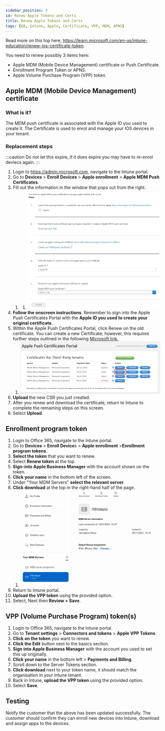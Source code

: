 ```yaml
---
sidebar_position: 3
id: Renew Apple Tokens and Certs
title: Renew Apple Tokens and Certs
tags: [KB, Intune, Apple, Certificate, VPP, MDM, APNS]
---
```


Read more on this top here, https://learn.microsoft.com/en-us/intune-education/renew-ios-certificate-token.

You need to renew possibly 3 items here:

- Apple MDM (Mobile Device Management) certificate or Push Certificate.
- Enrollment Program Token or APNS.
- Apple Volume Purchase Program (VPP) token.

## Apple MDM (Mobile Device Management) certificate

### What is it?

The MDM push certificate is associated with the Apple ID you used to create it. The Certificate is used to enrol and manage your IOS devices in your tenant.

### Replacement steps

:::caution
Do not let this expire, if it does expire you may have to re-enrol deviecs again.
:::

1.	Login to https://admin.microsoft.com, navigate to the Intune portal.
2.	Go to **Devices** > **Enroll Devices** > **Apple enrollment** > **Apple MDM Push Certificates**.
3. Fill out the information in the window that pops out from the right.
   1. 1. ![APB Cert upload](../../static/img/Renew%20Apple%20tokens%20and%20certs/Configure-MDM%20Push-Certificate-001.jpg)
4.	**Follow the onscreen instructions**. Remember to sign into the Apple Push Certificates Portal with the **Apple ID you used to create your original certificate**.
5. Within the Apple Push Certificates Portal, click Renew on the old certificate. You can create a new Certificate; however, this requires further steps outlined in the following [Microsoft link.](https://docs.microsoft.com/en-us/mem/intune/enrollment/apple-mdm-push-certificate-get)
   1. ![APB Cert upload](../../static/img/Renew%20Apple%20tokens%20and%20certs/Configure-MDM%20Push-Certificate-002.jpg)
6.	**Upload** the new CSR you just created.
7.	After you renew and download the certificate, return to Intune to complete the remaining steps on this screen.
8.	Select **Upload**.

## Enrollment program token

1.	Login to Office 365, navigate to the Intune portal.
2.	Go to **Devices** > **Enroll Device**s > **Apple enrollment** >**Enrollment program tokens**.
3.	**Select the token** that you want to renew.
4.	Select **Renew token** at the top.
5.	**Sign-into Apple Business Manager** with the account shown on the token.
6. **Click your name** in the bottom left of the screen.
7. Under "Your MDM Servers" **select the relevant server**.
8. **Click download** at the top in the right-hand half of the page.
   1. ![ABM example](../../static/img/Renew%20Apple%20tokens%20and%20certs/Apple-Business-Manager-01.jpg)
9.  Return to Intune portal.
10.	**Upload the VPP token** using the provided option.
11. Select, Next then **Review + Save**.


## VPP (Volume Purchase Program) token(s)

1.	Login to Office 365, navigate to the Intune portal.
2.	Go to **Tenant settings** > **Connectors and tokens** > **Apple VPP Tokens**.
3. **Click on the token** you want to renew.
4. **Click the Edit** button next to the basics section.
5. **Sign into Apple Business Manager** with the account you used to set this up originally.
6. **Click your name** in the bottom left > **Payments and Billing**.
7. Scroll down to the Server Tokens section.
8. **Click download** next to your token name, it should match the organisation in your Intune tenant.
9. Back in Intune, **upload the VPP token** using the provided option.
10. Select **Save**.

## Testing

Notify the customer that the above has been updated successfully. The customer should confirm they can enroll new devices into Intune, download and assign apps to the devices.